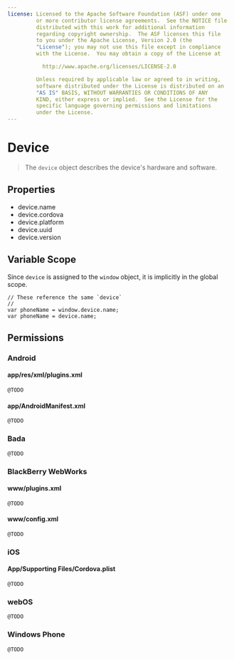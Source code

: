 ```yaml
---
license: Licensed to the Apache Software Foundation (ASF) under one
         or more contributor license agreements.  See the NOTICE file
         distributed with this work for additional information
         regarding copyright ownership.  The ASF licenses this file
         to you under the Apache License, Version 2.0 (the
         "License"); you may not use this file except in compliance
         with the License.  You may obtain a copy of the License at

           http://www.apache.org/licenses/LICENSE-2.0

         Unless required by applicable law or agreed to in writing,
         software distributed under the License is distributed on an
         "AS IS" BASIS, WITHOUT WARRANTIES OR CONDITIONS OF ANY
         KIND, either express or implied.  See the License for the
         specific language governing permissions and limitations
         under the License.
---
```


Device
======

> The `device` object describes the device's hardware and software.

Properties
----------

- device.name
- device.cordova
- device.platform
- device.uuid
- device.version

Variable Scope
--------------

Since `device` is assigned to the `window` object, it is implicitly in the global scope.

    // These reference the same `device`
    //
    var phoneName = window.device.name;
    var phoneName = device.name;

Permissions
-----------

### Android

#### app/res/xml/plugins.xml

    @TODO

#### app/AndroidManifest.xml

    @TODO

### Bada

    @TODO

### BlackBerry WebWorks

#### www/plugins.xml

    @TODO

#### www/config.xml

    @TODO

### iOS

#### App/Supporting Files/Cordova.plist

    @TODO

### webOS

    @TODO

### Windows Phone

    @TODO
